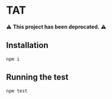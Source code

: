# TAT

⚠️ **This project has been deprecated.** ⚠️

## Installation

`npm i`

## Running the test

`npm test`
